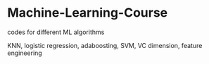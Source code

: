 # Machine-Learning-Course
codes for different ML algorithms

KNN, logistic regression, adaboosting, SVM, VC dimension, feature engineering
